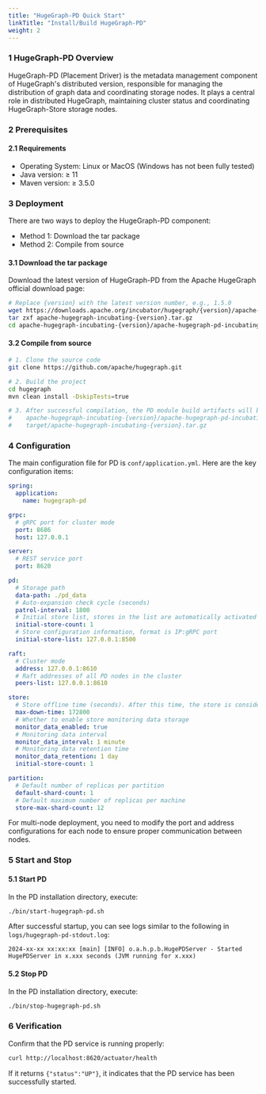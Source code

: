 ```yaml
---
title: "HugeGraph-PD Quick Start"
linkTitle: "Install/Build HugeGraph-PD"
weight: 2
---
```


### 1 HugeGraph-PD Overview

HugeGraph-PD (Placement Driver) is the metadata management component of HugeGraph's distributed version, responsible for managing the distribution of graph data and coordinating storage nodes. It plays a central role in distributed HugeGraph, maintaining cluster status and coordinating HugeGraph-Store storage nodes.

### 2 Prerequisites

#### 2.1 Requirements

- Operating System: Linux or MacOS (Windows has not been fully tested)
- Java version: ≥ 11
- Maven version: ≥ 3.5.0

### 3 Deployment

There are two ways to deploy the HugeGraph-PD component:

- Method 1: Download the tar package
- Method 2: Compile from source

#### 3.1 Download the tar package

Download the latest version of HugeGraph-PD from the Apache HugeGraph official download page:

```bash
# Replace {version} with the latest version number, e.g., 1.5.0
wget https://downloads.apache.org/incubator/hugegraph/{version}/apache-hugegraph-incubating-{version}.tar.gz  
tar zxf apache-hugegraph-incubating-{version}.tar.gz
cd apache-hugegraph-incubating-{version}/apache-hugegraph-pd-incubating-{version}
```

#### 3.2 Compile from source

```bash
# 1. Clone the source code
git clone https://github.com/apache/hugegraph.git

# 2. Build the project
cd hugegraph
mvn clean install -DskipTests=true

# 3. After successful compilation, the PD module build artifacts will be located at
#    apache-hugegraph-incubating-{version}/apache-hugegraph-pd-incubating-{version}
#    target/apache-hugegraph-incubating-{version}.tar.gz
```

### 4 Configuration

The main configuration file for PD is `conf/application.yml`. Here are the key configuration items:

```yaml
spring:
  application:
    name: hugegraph-pd

grpc:
  # gRPC port for cluster mode
  port: 8686
  host: 127.0.0.1

server:
  # REST service port
  port: 8620

pd:
  # Storage path
  data-path: ./pd_data
  # Auto-expansion check cycle (seconds)
  patrol-interval: 1800
  # Initial store list, stores in the list are automatically activated
  initial-store-count: 1
  # Store configuration information, format is IP:gRPC port
  initial-store-list: 127.0.0.1:8500

raft:
  # Cluster mode
  address: 127.0.0.1:8610
  # Raft addresses of all PD nodes in the cluster
  peers-list: 127.0.0.1:8610

store:
  # Store offline time (seconds). After this time, the store is considered permanently unavailable
  max-down-time: 172800
  # Whether to enable store monitoring data storage
  monitor_data_enabled: true
  # Monitoring data interval
  monitor_data_interval: 1 minute
  # Monitoring data retention time
  monitor_data_retention: 1 day
  initial-store-count: 1

partition:
  # Default number of replicas per partition
  default-shard-count: 1
  # Default maximum number of replicas per machine
  store-max-shard-count: 12
```

For multi-node deployment, you need to modify the port and address configurations for each node to ensure proper communication between nodes.

### 5 Start and Stop

#### 5.1 Start PD

In the PD installation directory, execute:

```bash
./bin/start-hugegraph-pd.sh
```

After successful startup, you can see logs similar to the following in `logs/hugegraph-pd-stdout.log`:

```
2024-xx-xx xx:xx:xx [main] [INFO] o.a.h.p.b.HugePDServer - Started HugePDServer in x.xxx seconds (JVM running for x.xxx)
```

#### 5.2 Stop PD

In the PD installation directory, execute:

```bash
./bin/stop-hugegraph-pd.sh
```

### 6 Verification

Confirm that the PD service is running properly:

```bash
curl http://localhost:8620/actuator/health
```

If it returns `{"status":"UP"}`, it indicates that the PD service has been successfully started.
